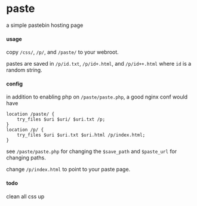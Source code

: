 # paste

a simple pastebin hosting page

#### usage
copy `/css/`, `/p/`, and `/paste/` to your webroot.

pastes are saved in `/p/id.txt`, `/p/id+.html`, and `/p/id++.html` where `id` is a random string.

#### config
in addition to enabling php on `/paste/paste.php`, a good nginx conf would have

```
location /paste/ {
    try_files $uri $uri/ $uri.txt /p;
}
location /p/ {
    try_files $uri $uri.txt $uri.html /p/index.html;
}
```

see `/paste/paste.php` for changing the `$save_path` and `$paste_url` for changing paths.

change `/p/index.html` to point to your paste page.

#### todo
clean all css up